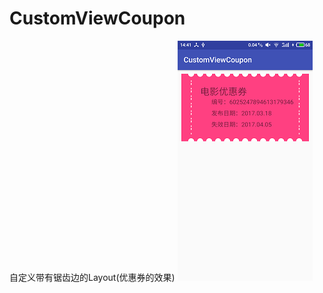 # CustomViewCoupon
自定义带有锯齿边的Layout(优惠券的效果)
![图片效果](https://github.com/HaoFeiWang/CustomViewCoupon/blob/master/device-2017-03-18-144227.png)
